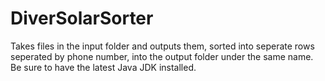# DiverSolarSorter
Takes files in the input folder and outputs them, sorted into seperate rows seperated by phone number, into the output folder under the same name. 
Be sure to have the latest Java JDK installed.
